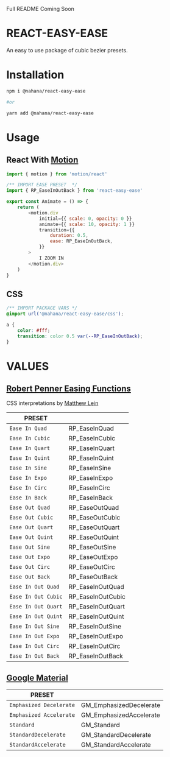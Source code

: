 <!-- ## Installation -->

Full README Coming Soon

# REACT-EASY-EASE

An easy to use package of cubic bezier presets.

# Installation

```bash
npm i @nahana/react-easy-ease

#or

yarn add @nahana/react-easy-ease
```

# Usage

## React With [Motion](https://motion.dev/)

```JavaScript
import { motion } from 'motion/react'

/** IMPORT EASE PRESET  */
import { RP_EaseInOutBack } from 'react-easy-ease'

export const Animate = () => {
	return (
		<motion.div
			initial={{ scale: 0, opacity: 0 }}
			animate={{ scale: 10, opacity: 1 }}
			transition={{
				duration: 0.5,
				ease: RP_EaseInOutBack,
			}}
		>
			I ZOOM IN
		</motion.div>
	)
}
```

## CSS

```CSS
/** IMPORT PACKAGE VARS */
@import url('@nahana/react-easy-ease/css');

a {
	color: #fff;
	transition: color 0.5 var(--RP_EaseInOutBack);
}
```

# VALUES

## [Robert Penner Easing Functions](http://robertpenner.com/easing/)

CSS interpretations by [Matthew Lein](https://matthewlein.com/tools/ceaser)

| PRESET              |                   |
| ------------------- | ----------------- |
| `Ease In Quad`      | RP_EaseInQuad     |
| `Ease In Cubic`     | RP_EaseInCubic    |
| `Ease In Quart`     | RP_EaseInQuart    |
| `Ease In Quint`     | RP_EaseInQuint    |
| `Ease In Sine`      | RP_EaseInSine     |
| `Ease In Expo`      | RP_EaseInExpo     |
| `Ease In Circ`      | RP_EaseInCirc     |
| `Ease In Back`      | RP_EaseInBack     |
| `Ease Out Quad`     | RP_EaseOutQuad    |
| `Ease Out Cubic`    | RP_EaseOutCubic   |
| `Ease Out Quart`    | RP_EaseOutQuart   |
| `Ease Out Quint`    | RP_EaseOutQuint   |
| `Ease Out Sine`     | RP_EaseOutSine    |
| `Ease Out Expo`     | RP_EaseOutExpo    |
| `Ease Out Circ`     | RP_EaseOutCirc    |
| `Ease Out Back`     | RP_EaseOutBack    |
| `Ease In Out Quad`  | RP_EaseInOutQuad  |
| `Ease In Out Cubic` | RP_EaseInOutCubic |
| `Ease In Out Quart` | RP_EaseInOutQuart |
| `Ease In Out Quint` | RP_EaseInOutQuint |
| `Ease In Out Sine`  | RP_EaseInOutSine  |
| `Ease In Out Expo`  | RP_EaseInOutExpo  |
| `Ease In Out Circ`  | RP_EaseInOutCirc  |
| `Ease In Out Back`  | RP_EaseInOutBack  |

## [Google Material](https://m3.material.io/styles/motion/easing-and-duration/tokens-specs)

| PRESET                  |                         |
| ----------------------- | ----------------------- |
| `Emphasized Decelerate` | GM_EmphasizedDecelerate |
| `Emphasized Accelerate` | GM_EmphasizedAccelerate |
| `Standard`              | GM_Standard             |
| `StandardDecelerate`    | GM_StandardDecelerate   |
| `StandardAccelerate`    | GM_StandardAccelerate   |
